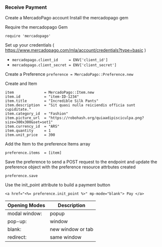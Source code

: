 ### Receive Payment

Create a MercadoPago account 
Install the mercadopago gem 

Require the mercadopago Gem

`require 'mercadopago'`

Set up your credentials ( https://www.mercadopago.com/mla/account/credentials?type=basic )

* `mercadopago.client_id     = ENV['client_id']`
* `mercadopago.client_secret = ENV['client_secret']`

Create a Preference 
`preference = MercadoPago::Preference.new`

Create and Item

```
item              = MercadoPago::Item.new
item.id           = "item-ID-1234"
item.title        = "Incredible Silk Pants"
item.description  = "Sit quasi nulla reiciendis officia sunt cupiditate."
item.category_id  = "Fashion"
item.picture_url  = "https://robohash.org/quiaadipisciculpa.png?size=300x300&set=set1"
item.currency_id  = "ARS"
item.quantity     = 1
item.unit_price   = 390
```

Add the Item to the preference Items array

`preference.items  = [item]`

Save the preference to send a POST request to the endpoint 
and update the preference object 
with the preference resource attrbutes created
 
`preference.save`


Use the init_point attribute to build a payment button 

```
<a href="<%= preference.init_point %>" mp-mode="blank"> Pay </a>
```

Opening Modes | Description
------------ | -------------
modal window:| popup 
pop-up:      | window
blank:       | new window or tab
redirect:    | same window

